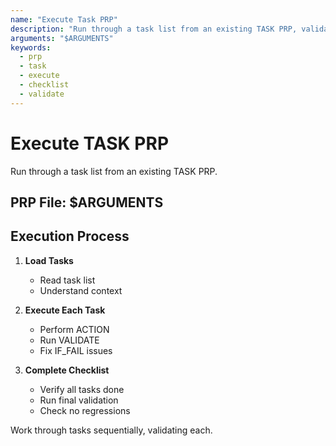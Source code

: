 ```yaml
---
name: "Execute Task PRP"
description: "Run through a task list from an existing TASK PRP, validating each step."
arguments: "$ARGUMENTS"
keywords:
  - prp
  - task
  - execute
  - checklist
  - validate
---
```


# Execute TASK PRP

Run through a task list from an existing TASK PRP.

## PRP File: $ARGUMENTS

## Execution Process

1. **Load Tasks**
   - Read task list
   - Understand context

2. **Execute Each Task**
   - Perform ACTION
   - Run VALIDATE
   - Fix IF_FAIL issues

3. **Complete Checklist**
   - Verify all tasks done
   - Run final validation
   - Check no regressions

Work through tasks sequentially, validating each.
